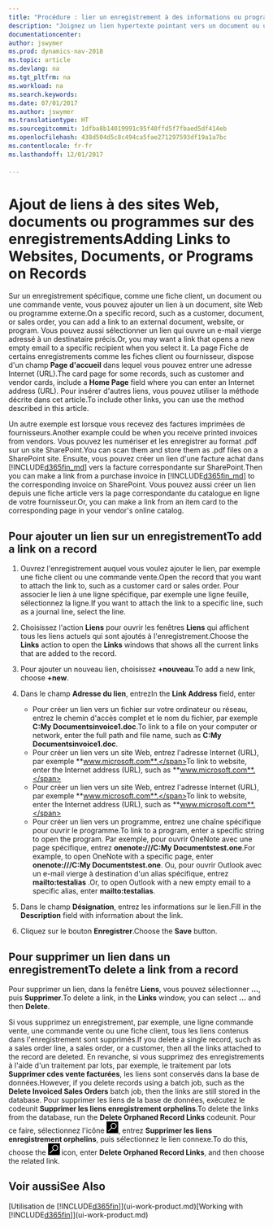 ```yaml
---
title: "Procédure : lier un enregistrement à des informations ou programmes externes"
description: "Joignez un lien hypertexte pointant vers un document ou un site Web à un enregistrement spécifique, tel qu'une fiche client ou un document."
documentationcenter: 
author: jswymer
ms.prod: dynamics-nav-2018
ms.topic: article
ms.devlang: na
ms.tgt_pltfrm: na
ms.workload: na
ms.search.keywords: 
ms.date: 07/01/2017
ms.author: jswymer
ms.translationtype: HT
ms.sourcegitcommit: 1dfba8b14019991c95f40ffd5f7fbaed5df414eb
ms.openlocfilehash: 438d504d5c8c494ca5fae271297593df19a1a7bc
ms.contentlocale: fr-fr
ms.lasthandoff: 12/01/2017

---
```

# <a name="adding-links-to-websites-documents-or-programs-on-records"></a><span data-ttu-id="c922e-103">Ajout de liens à des sites Web, documents ou programmes sur des enregistrements</span><span class="sxs-lookup"><span data-stu-id="c922e-103">Adding Links to Websites, Documents, or Programs on Records</span></span>
<span data-ttu-id="c922e-104">Sur un enregistrement spécifique, comme une fiche client, un document ou une commande vente, vous pouvez ajouter un lien à un document, site Web ou programme externe.</span><span class="sxs-lookup"><span data-stu-id="c922e-104">On a specific record, such as a customer, document, or sales order, you can add a link to an external document, website, or program.</span></span> <span data-ttu-id="c922e-105">Vous pouvez aussi sélectionner un lien qui ouvre un e-mail vierge adressé à un destinataire précis.</span><span class="sxs-lookup"><span data-stu-id="c922e-105">Or, you may want a link that opens a new empty email to a specific recipient when you select it.</span></span> <span data-ttu-id="c922e-106">La page Fiche de certains enregistrements comme les fiches client ou fournisseur, dispose d'un champ **Page d'accueil** dans lequel vous pouvez entrer une adresse Internet (URL).</span><span class="sxs-lookup"><span data-stu-id="c922e-106">The card page for some records, such as customer and vendor cards, include a **Home Page** field where you can enter an Internet address (URL).</span></span> <span data-ttu-id="c922e-107">Pour insérer d'autres liens, vous pouvez utiliser la méthode décrite dans cet article.</span><span class="sxs-lookup"><span data-stu-id="c922e-107">To include other links, you can use the method described in this article.</span></span>

<span data-ttu-id="c922e-108">Un autre exemple est lorsque vous recevez des factures imprimées de fournisseurs.</span><span class="sxs-lookup"><span data-stu-id="c922e-108">Another example could be when you receive printed invoices from vendors.</span></span> <span data-ttu-id="c922e-109">Vous pouvez les numériser et les enregistrer au format .pdf sur un site SharePoint.</span><span class="sxs-lookup"><span data-stu-id="c922e-109">You can scan them and store them as .pdf files on a SharePoint site.</span></span> <span data-ttu-id="c922e-110">Ensuite, vous pouvez créer un lien d'une facture achat dans [!INCLUDE[d365fin_md](includes/d365fin_md.md)] vers la facture correspondante sur SharePoint.</span><span class="sxs-lookup"><span data-stu-id="c922e-110">Then you can make a link from a purchase invoice in [!INCLUDE[d365fin_md](includes/d365fin_md.md)] to the corresponding invoice on  SharePoint.</span></span> <span data-ttu-id="c922e-111">Vous pouvez aussi créer un lien depuis une fiche article vers la page correspondante du catalogue en ligne de votre fournisseur.</span><span class="sxs-lookup"><span data-stu-id="c922e-111">Or, you can make a link from an item card to the corresponding page in your vendor's online catalog.</span></span>
  
## <a name="to-add-a-link-on-a-record"></a><span data-ttu-id="c922e-112">Pour ajouter un lien sur un enregistrement</span><span class="sxs-lookup"><span data-stu-id="c922e-112">To add a link on a record</span></span>   
  
1.  <span data-ttu-id="c922e-113">Ouvrez l'enregistrement auquel vous voulez ajouter le lien, par exemple une fiche client ou une commande vente.</span><span class="sxs-lookup"><span data-stu-id="c922e-113">Open the record that you want to attach the link to, such as a customer card or sales order.</span></span> <span data-ttu-id="c922e-114">Pour associer le lien à une ligne spécifique, par exemple une ligne feuille, sélectionnez la ligne.</span><span class="sxs-lookup"><span data-stu-id="c922e-114">If you want to attach the link to a specific line, such as a journal line, select the line.</span></span>  
  
2.  <span data-ttu-id="c922e-115">Choisissez l'action **Liens** pour ouvrir les fenêtres **Liens** qui affichent tous les liens actuels qui sont ajoutés à l'enregistrement.</span><span class="sxs-lookup"><span data-stu-id="c922e-115">Choose the **Links** action to open the **Links** windows that shows all the current links that are added to the record.</span></span>

3. <span data-ttu-id="c922e-116">Pour ajouter un nouveau lien, choisissez **+nouveau**.</span><span class="sxs-lookup"><span data-stu-id="c922e-116">To add a new link, choose **+new**.</span></span> 
  
4.  <span data-ttu-id="c922e-117">Dans le champ **Adresse du lien**, entrez</span><span class="sxs-lookup"><span data-stu-id="c922e-117">In the **Link Address** field, enter</span></span>

    -   <span data-ttu-id="c922e-118">Pour créer un lien vers un fichier sur votre ordinateur ou réseau, entrez le chemin d'accès complet et le nom du fichier, par exemple **C:My Documentsinvoice1.doc**.</span><span class="sxs-lookup"><span data-stu-id="c922e-118">To link to a file on your computer or network, enter the full path and file name, such as  **C:My Documentsinvoice1.doc**.</span></span>
    -   <span data-ttu-id="c922e-119">Pour créer un lien vers un site Web, entrez l'adresse Internet (URL), par exemple **www.microsoft.com**.</span><span class="sxs-lookup"><span data-stu-id="c922e-119">To link to website, enter the Internet address (URL), such as **www.microsoft.com**.</span></span> 
    -   <span data-ttu-id="c922e-120">Pour créer un lien vers un site Web, entrez l'adresse Internet (URL), par exemple **www.microsoft.com**.</span><span class="sxs-lookup"><span data-stu-id="c922e-120">To link to website, enter the Internet address (URL), such as **www.microsoft.com**.</span></span> 
    -   <span data-ttu-id="c922e-121">Pour créer un lien vers un programme, entrez une chaîne spécifique pour ouvrir le programme.</span><span class="sxs-lookup"><span data-stu-id="c922e-121">To link to a program, enter a specific string to open the program.</span></span> <span data-ttu-id="c922e-122">Par exemple, pour ouvrir OneNote avec une page spécifique, entrez **onenote:///C:My Documentstest.one**.</span><span class="sxs-lookup"><span data-stu-id="c922e-122">For example, to open OneNote with a specific page, enter **onenote:///C:My Documentstest.one**.</span></span> <span data-ttu-id="c922e-123">Ou, pour ouvrir Outlook avec un e-mail vierge à destination d'un alias spécifique, entrez **mailto:testalias** .</span><span class="sxs-lookup"><span data-stu-id="c922e-123">Or, to open Outlook with a new empty email to a specific alias, enter **mailto:testalias**.</span></span>  
  
5.  <span data-ttu-id="c922e-124">Dans le champ **Désignation**, entrez les informations sur le lien.</span><span class="sxs-lookup"><span data-stu-id="c922e-124">Fill in the **Description** field with information about the link.</span></span>  
  
6.  <span data-ttu-id="c922e-125">Cliquez sur le bouton **Enregistrer**.</span><span class="sxs-lookup"><span data-stu-id="c922e-125">Choose the **Save** button.</span></span>  
  
## <a name="to-delete-a-link-from-a-record"></a><span data-ttu-id="c922e-126">Pour supprimer un lien dans un enregistrement</span><span class="sxs-lookup"><span data-stu-id="c922e-126">To delete a link from a record</span></span>  
  
<span data-ttu-id="c922e-127">Pour supprimer un lien, dans la fenêtre **Liens**, vous pouvez sélectionner **…**, puis **Supprimer**.</span><span class="sxs-lookup"><span data-stu-id="c922e-127">To delete a link, in the **Links** window, you can select **...** and then **Delete**.</span></span>

<span data-ttu-id="c922e-128">Si vous supprimez un enregistrement, par exemple, une ligne commande vente, une commande vente ou une fiche client, tous les liens contenus dans l'enregistrement sont supprimés.</span><span class="sxs-lookup"><span data-stu-id="c922e-128">If you delete a single record, such as a sales order line, a sales order, or a customer, then all the links attached to the record are deleted.</span></span> <span data-ttu-id="c922e-129">En revanche, si vous supprimez des enregistrements à l'aide d'un traitement par lots, par exemple, le traitement par lots **Supprimer cdes vente facturées**, les liens sont conservés dans la base de données.</span><span class="sxs-lookup"><span data-stu-id="c922e-129">However, if you delete records using a batch job, such as the **Delete Invoiced Sales Orders** batch job, then the links are still stored in the database.</span></span> <span data-ttu-id="c922e-130">Pour supprimer les liens de la base de données, exécutez le codeunit **Supprimer les liens enregistrement orphelins**.</span><span class="sxs-lookup"><span data-stu-id="c922e-130">To delete the links from the database, run the **Delete Orphaned Record Links** codeunit.</span></span> <span data-ttu-id="c922e-131">Pour ce faire, sélectionnez l'icône ![Page ou état pour la recherche](media/ui-search/search_small.png "Page ou état pour la recherche"), entrez **Supprimer les liens enregistrement orphelins**, puis sélectionnez le lien connexe.</span><span class="sxs-lookup"><span data-stu-id="c922e-131">To do this, choose the ![Search for Page or Report](media/ui-search/search_small.png "Search for Page or Report icon") icon, enter **Delete Orphaned Record Links**, and then choose the related link.</span></span>   
  
<!-- ### To run delete orphaned record links  
  
1.  Choose the ![Search for Page or Report](media/ui-search/search_small.png "Search for Page or Report icon") icon, enter **Data Deletion**, and then choose the related link.  
  
2.  On the **Data Deletion** page, choose **Tasks**, and then choose **Delete Orphaned Record Links**.  -->
  
## <a name="see-also"></a><span data-ttu-id="c922e-132">Voir aussi</span><span class="sxs-lookup"><span data-stu-id="c922e-132">See Also</span></span>  
<span data-ttu-id="c922e-133">[Utilisation de [!INCLUDE[d365fin](includes/d365fin_md.md)]](ui-work-product.md)</span><span class="sxs-lookup"><span data-stu-id="c922e-133">[Working with [!INCLUDE[d365fin](includes/d365fin_md.md)]](ui-work-product.md)</span></span>  
